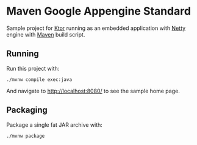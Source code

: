 # Maven Google Appengine Standard

Sample project for [Ktor](http://ktor.io) running as an embedded application with 
[Netty](https://netty.io) engine with [Maven](https://maven.apache.org) build script. 

## Running

Run this project with:

```
./mvnw compile exec:java
```
 
And navigate to [http://localhost:8080/](http://localhost:8080/) to see the sample home page.  

## Packaging

Package a single fat JAR archive with:

```
./mvnw package
```
